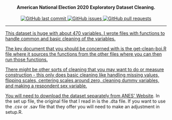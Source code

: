 <h4 align="center">American National Election 2020 Exploratory Dataset Cleaning.</h4>

<p align="center">
    <a href="https://github.com/DamonCharlesRoberts/ANES-2020-Cleaning/commits/master">
    <img src="https://img.shields.io/github/last-commit/DamonCharlesRoberts/ANES-2020-Cleaning.svg?style=flat-square&logo=github&logoColor=white"
         alt="GitHub last commit">
    <a href="https://github.com/DamonCharlesRoberts/ANES-2020-Cleaning/issues">
    <img src="https://img.shields.io/github/issues-raw/DamonCharlesRoberts/ANES-2020-Cleaning.svg?style=flat-square&logo=github&logoColor=white"
         alt="GitHub issues">
    <a href="https://github.com/DamonCharlesRoberts/ANES-2020-Cleaning/pulls">
    <img src="https://img.shields.io/github/issues-pr-raw/DamonCharlesRoberts/ANES-2020-Cleaning.svg?style=flat-square&logo=github&logoColor=white"
         alt="GitHub pull requests">
</p>

---
This dataset is huge with about 470 variables. I wrote files with functions to handle common and basic cleaning of the variables.

The key document that you should be concerned with is the get-clean-boi.R file where it sources the functions from the other files where you can then run those functions.

There might be other sorts of cleaning that you may want to do or measure construction - this only does basic cleaning like handling missing values, flipping scales, centering scales around zero, cleaning dummy variables, and making a respondent sex variable.

You will need to download the dataset separately from [ANES' Website](https://electionstudies.org/data-center/2020-exploratory-testing-survey/). In the set up file, the original file that I read in is the .dta file. If you want to use the .csv or .sav file that they offer you will need to make an adjustment in setup.R.
